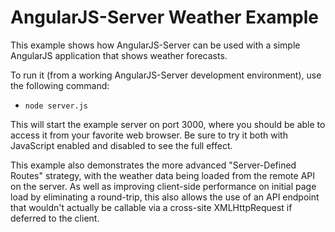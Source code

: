 # AngularJS-Server Weather Example

This example shows how AngularJS-Server can be used with a simple AngularJS application that
shows weather forecasts.

To run it (from a working AngularJS-Server development environment), use the following command:

* ``node server.js``

This will start the example server on port 3000, where you should be able to access it from your
favorite web browser. Be sure to try it both with JavaScript enabled and disabled to see the
full effect.

This example also demonstrates the more advanced "Server-Defined Routes" strategy, with the
weather data being loaded from the remote API on the server. As well as improving client-side
performance on initial page load by eliminating a round-trip, this also allows the use of
an API endpoint that wouldn't actually be callable via a cross-site XMLHttpRequest if
deferred to the client.
